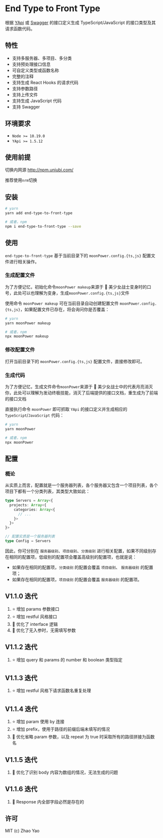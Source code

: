 # End Type to Front Type

根据 [YApi](https://github.com/YMFE/yapi) 或 [Swagger](https://swagger.io/) 的接口定义生成 TypeScript/JavaScript 的接口类型及其请求函数代码。

## 特性

- 支持多服务器、多项目、多分类
- 支持预处理接口信息
- 可自定义类型或函数名称
- 完整的注释
- 支持生成 React Hooks 的请求代码
- 支持参数路径
- 支持上传文件
- 支持生成 JavaScript 代码
- 支持 Swagger

## 环境要求

- `Node >= 10.19.0`
- `YApi >= 1.5.12`

## 使用前提

切换内网源 http://npm.uniubi.com/

推荐使用`nrm`切换

## 安装

```bash
# yarn
yarn add end-type-to-front-type

# 或者，npm
npm i end-type-to-front-type --save
```

## 使用

`end-type-to-front-type` 基于当前目录下的 `moonPower.config.{ts,js}` 配置文件进行相关操作。

### 生成配置文件

为了方便记忆，初始化命令`moonPower makeup`来源于 :girl: 美少女战士变身时的口号，此处可以也理解为变身，生成`moonPower.config.{ts,js}`文件

使用命令 `moonPower makeup` 可在当前目录自动创建配置文件 `moonPower.config.{ts,js}`，如果配置文件已存在，将会询问你是否覆盖：

```bash
# yarn
yarn moonPower makeup

# 或者，npm
npx moonPower makeup
```

### 修改配置文件

打开当前目录下的 `moonPower.config.{ts,js}` 配置文件，直接修改即可。

### 生成代码

为了方便记忆，生成文件命令`moonPower`来源于 :girl: 美少女战士中的代表月亮消灭你，此处可以理解为发动终极技能，消灭了后端提供的接口文档，重生成为了前端的接口文档

直接执行命令 `moonPower` 即可抓取 `YApi` 的接口定义并生成相应的 `TypeScript`/`JavaScript` 代码：

```bash
# yarn
yarn moonPower

# 或者，npm
npx moonPower
```

## 配置

### 概论

从实质上而言，配置就是一个服务器列表，各个服务器又包含一个项目列表，各个项目下都有一个分类列表，其类型大致如此：

```ts
type Servers = Array<{
  projects: Array<{
    categories: Array<{
      // ...
    }>
  }>
}>

// 配置实质是一个服务器列表
type Config = Servers
```

因此，你可分别在 `服务器级别`、`项目级别`、`分类级别` 进行相关配置，如果不同级别存在相同的配置项，低级别的配置项会覆盖高级别的配置项，也就是说：

- 如果存在相同的配置项，`分类级别` 的配置会覆盖 `项目级别`、 `服务器级别` 的配置项；
- 如果存在相同的配置项，`项目级别` 的配置会覆盖 `服务器级别` 的配置项。

## V1.1.0 迭代

1. ⭐ 增加 params 参数接口
2. ⭐ 增加 restful 风格接口
3. 🌟 优化了 interface 逻辑
4. 🌟 优化了无入参时，无需填写参数

## V1.1.2 迭代

1. ⭐ 增加 query 和 params 的 number 和 boolean 类型指定

## V1.1.3 迭代

1. ⭐ 增加 restful 风格下请求函数名重复处理

## V1.1.4 迭代

1. ⭐ 增加 param 使用 by 连接
2. ⭐ 增加 prefix，使用于路径的前缀后端未填写的情况
3. 🌟 优化省略 param 参数，以及 repeat 为 true 时采取所有的路径拼接为函数名

## V1.1.5 迭代

1. 🌟 优化了识别 body 内容为数组的情况，无法生成的问题

## V1.1.6 迭代

1. 🌟 Response 内全部字段必然是存在的

## 许可

MIT (c) Zhao Yao
